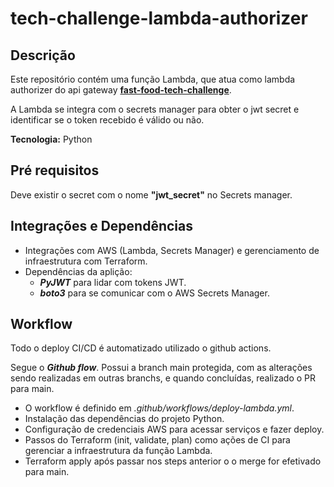 # tech-challenge-lambda-authorizer

## Descrição
Este repositório contém uma função Lambda, que atua como lambda authorizer do api gateway [**fast-food-tech-challenge**](https://github.com/leosaglia/tech-challenge-infra-api-gateway).

A Lambda se integra com o secrets manager para obter o jwt secret e identificar se o token recebido é válido ou não.

**Tecnologia:** Python

## Pré requisitos
Deve existir o secret com o nome **"jwt_secret"** no Secrets manager.

## Integrações e Dependências
- Integrações com AWS (Lambda, Secrets Manager) e gerenciamento de infraestrutura com Terraform.
- Dependências da aplição: 
  - ***PyJWT*** para lidar com tokens JWT.
  - ***boto3*** para se comunicar com o AWS Secrets Manager.

## Workflow
Todo o deploy CI/CD é automatizado utilizado o github actions.

Segue o ***Github flow***. Possui a branch main protegida, com as alterações sendo realizadas em outras branchs, e quando concluídas, realizado o PR para main.

- O workflow é definido em *.github/workflows/deploy-lambda.yml*.
- Instalação das dependências do projeto Python.
- Configuração de credenciais AWS para acessar serviços e fazer deploy.
- Passos do Terraform (init, validate, plan) como ações de CI para gerenciar a infraestrutura da função Lambda.
- Terraform apply após passar nos steps anterior o o merge for efetivado para main.
